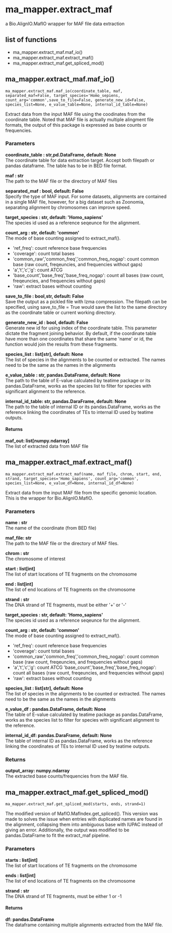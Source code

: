 # ma_mapper.extract_maf
a Bio.AlignIO.MafIO wrapper for MAF file data extraction
## list of functions
- ma_mapper.extract_maf.maf_io()
- ma_mapper.extract_maf.extract_maf()
- ma_mapper.extract_maf.get_spliced_mod()

## ma_mapper.extract_maf.maf_io()

`ma_mapper.extract_maf.maf_io(coordinate_table, maf, separated_maf=False, target_species='Homo_sepiens, count_arg='common',save_to_file=False, generate_new_id=False, species_list=None, e_value_table=None, internal_id_table=None)`

Extract data from the input MAF file using the coodinates from the coordinate table. Noted that MAF file is actually multiple alingment file formats, the output of this package is expressed as base counts or frequencies.

### Parameters
**coordinate_table : str,pd.DataFrame, default: None**  
The coordinate table for data extraction target. Accept both filepath or pandas dataframe. The table has to be in BED file format.

**maf : str**  
The path to the MAF file or the directory of MAF files

**separated_maf : bool, default: False**  
Specify the type of MAF input. For some datasets, alignments are contained in a single MAF file, however, for a big dataset such as Zoonomia, separating alignment by chromosomes can improve speed.

**target_species : str, default: 'Homo_sapiens'**  
The species id used as a reference seqeunce for the alignment.

**count_arg : str, default: 'common'**  
The mode of base counting assigned to extract_maf().

- 'ref_freq': count reference base frequencies
- 'coverage': count total bases
- 'common_raw','common_freq','common_freq_nogap': count common base (raw count, freqeuncies, and frequencies without gaps)
- 'a','t','c','g': count ATCG
- 'base_count','base_freq','base_freq_nogap': count all bases (raw count, freqeuncies, and frequencies without gaps)
- 'raw': extract bases without counting 

**save_to_file : bool,str, default: False**  
Save the output as a pickled file with lzma compression. The filepath can be specified, using save_to_file = True would save the list to the same directory as the coordinate table or current working directory.

**generate_new_id : bool, default: False**  
Generate new id for using index of the coordinate table. This parameter dictate the fragment joining behavior. By default, if the coordinate table have more than one coordinates that share the same 'name' or id, the function would join the results from these fragments.

**species_list : list[str], default: None**  
The list of species in the alignments to be counted or extracted. The names need to be the same as the names in the alignments

**e_value_table : str, pandas.DataFrame, default: None**  
The path to the table of E-value calculated by teatime package or its pandas.DataFrame, works as the species list to filter for species with significant alignment to the reference.

**internal_id_table: str, pandas.DaraFrame, default: None**  
The path to the table of internal ID or its pandas.DataFrame, works as the reference linking the coordinates of TEs to internal ID used by teatime outputs.

#### Returns
**maf_out: list[numpy.ndarray]**  
The list of extracted data from MAF file

## ma_mapper.extract_maf.extract_maf()

`ma_mapper.extract_maf.extract_maf(name, maf_file, chrom, start, end, strand, target_species='Homo_sapiens', count_arg='common', species_list=None, e_value_df=None, internal_id_df=None)`

Extract data from the input MAF file from the specific genomic location. This is the wrapper for Bio.AlignIO.MafIO.

### Parameters
**name : str**  
The name of the coordinate (from BED file)

**maf_file: str**  
The path to the MAF file or the directory of MAF files.

**chrom : str**  
The chromosome of interest

**start : list[int]**  
The list of start locations of TE fragments on the chromosome

**end : list[int]**  
The list of end locations of TE fragments on the chromosome

**strand : str**  
The DNA strand of TE fragments, must be either '+' or '-'

**target_species : str, default: 'Homo_sapiens'**  
The species id used as a reference seqeunce for the alignment.

**count_arg : str, default: 'common'**  
The mode of base counting assigned to extract_maf().

- 'ref_freq': count reference base frequencies
- 'coverage': count total bases
- 'common_raw','common_freq','common_freq_nogap': count common base (raw count, freqeuncies, and frequencies without gaps)
- 'a','t','c','g': count ATCG
'base_count','base_freq','base_freq_nogap': count all bases (raw count, freqeuncies, and frequencies without gaps)
- 'raw': extract bases without counting 

**species_list : list[str], default: None**  
The list of species in the alignments to be counted or extracted. The names need to be the same as the names in the alignments

**e_value_df : pandas.DataFrame, default: None**  
The table of E-value calculated by teatime package as pandas.DataFrame, works as the species list to filter for species with significant alignment to the reference.

**internal_id_df: pandas.DaraFrame, default: None**  
The table of internal ID as pandas.DataFrame, works as the reference linking the coordinates of TEs to internal ID used by teatime outputs.

### Returns
**output_array: numpy.ndarray**  
The extracted base counts/frequencies from the MAF file.

## ma_mapper.extract_maf.get_spliced_mod()

`ma_mapper.extract_maf.get_spliced_mod(starts, ends, strand=1)`

The modified version of MafIO.MafIndex.get_spliced(). This version was made to solves the issue when entries with duplicated names are found in the alignment, collapsing them into ambiguous base with IUPAC instead of giving an error. Additionally, the output was modified to be pandas.DataFrame to fit the extract_maf pipeline.

### Parameters
**starts : list[int]**  
The list of start locations of TE fragments on the chromosome

**ends : list[int]**  
The list of end locations of TE fragments on the chromosome

**strand : str**  
The DNA strand of TE fragments, must be either 1 or -1

#### Returns
**df: pandas.DataFrame**  
The dataframe containing multiple alignments extracted from the MAF file. 